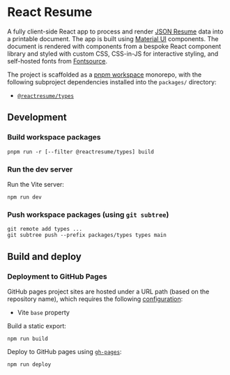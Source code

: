 # React Resume

A fully client-side React app to process and render [JSON Resume](https://jsonresume.org/schema) data into a printable document. The app is built using [Material UI](https://mui.com/material-ui/) components. The document is rendered with components from a bespoke React component library and styled with custom CSS, CSS-in-JS for interactive styling, and self-hosted fonts from [Fontsource](https://fontsource.org).

The project is scaffolded as a [pnpm workspace](https://pnpm.io/workspaces) monorepo, with the following subproject dependencies installed into the `packages/` directory:

- [`@reactresume/types`](https://github.com/chrjl/reactresume--types)

## Development

### Build workspace packages

```
pnpm run -r [--filter @reactresume/types] build
```

### Run the dev server

Run the Vite server:

```
npm run dev
```

### Push workspace packages (using `git subtree`)

```
git remote add types ...
git subtree push --prefix packages/types types main
```

## Build and deploy

### Deployment to GitHub Pages

GitHub pages project sites are hosted under a URL path (based on the repository name), which requires the following [configuration](https://vite.dev/guide/static-deploy#github-pages):

- Vite `base` property

Build a static export:

```
npm run build
```

Deploy to GitHub pages using [`gh-pages`](https://www.npmjs.com/package/gh-pages):

```
npm run deploy
```
